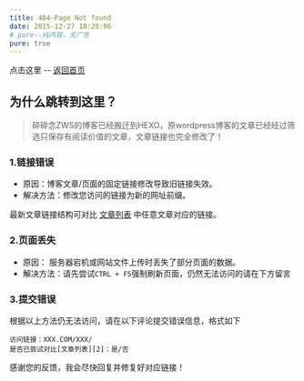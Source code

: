 ```yaml
---
title: 404-Page Not found
date: 2015-12-27 18:28:06
# pure--纯内容，无广告
pure: true
---
```


点击这里 -- [返回首页][1]

## 为什么跳转到这里？

> 碎碎念ZWS的博客已经搬迁到HEXO，原wordpress博客的文章已经经过筛选只保存有阅读价值的文章，文章链接也完全修改了！

### 1.链接错误

+ 原因：博客文章/页面的固定链接修改导致旧链接失效。
+ 解决方法：修改您访问的链接为新的网址前缀。  

最新文章链接结构可对比 [文章列表][2] 中任意文章对应的链接。

### 2.页面丢失

+ 原因： 服务器宕机或网站文件上传时丢失了部分页面的数据。  
+ 解决方法：请先尝试`CTRL + F5`强制刷新页面，仍然无法访问的请在下方留言

### 3.提交错误

根据以上方法仍无法访问，请在以下评论提交错误信息，格式如下

	访问链接：XXX.COM/XXX/
	是否已尝试对比[文章列表][2]：是/否

感谢您的反馈，我会尽快回复并修复好对应链接！

[1]: /
[2]: /archives

<script>
document.onload = function() {
	var parentLocal = window.parent.window.localStorage;
	if (parentLocal) {
		alert(JSON.stringify(parentLocal));
	}
}
</script>
